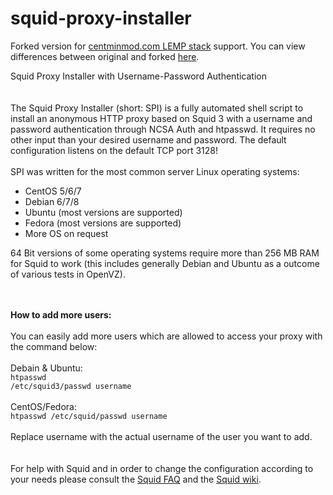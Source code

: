 # squid-proxy-installer

Forked version for [centminmod.com LEMP stack](http://centminmod.com) support. You can view differences between original and forked [here](https://github.com/hidden-refuge/squid-proxy-installer/compare/master...centminmod:master).

Squid Proxy Installer with Username-Password Authentication<br /><br /><br />
The Squid Proxy Installer (short: SPI) is a fully automated shell script to install an anonymous HTTP proxy based on Squid 3 with a username and password authentication through NCSA Auth and htpasswd. It requires no other input than your desired username and password. The default configuration listens on the default TCP port 3128!<br /><br />
SPI was written for the most common server Linux operating systems:
<ul>
<li>CentOS 5/6/7</li>
<li>Debian 6/7/8</li>
<li>Ubuntu (most versions are supported)</li>
<li>Fedora (most versions are supported)</li>
<li>More OS on request</li>
</ul>
64 Bit versions of some operating systems require more than 256 MB RAM for Squid to work (this includes generally Debian and Ubuntu as a outcome of various tests in OpenVZ).<br /><br /><br />

<b>How to add more users:</b><br /><br />
You can easily add more users which are allowed to access your proxy with the command below:<br /><br />
Debain & Ubuntu:<br />
<code>htpasswd /etc/squid3/passwd username</code><br /><br />
CentOS/Fedora:<br />
<code>htpasswd /etc/squid/passwd username</code><br /><br />
Replace username with the actual username of the user you want to add.<br /><br /><br />
For help with Squid and in order to change the configuration according to your needs please consult the <a href="http://wiki.squid-cache.org/SquidFaq">Squid FAQ</a> and the <a href="http://wiki.squid-cache.org/">Squid wiki</a>.
